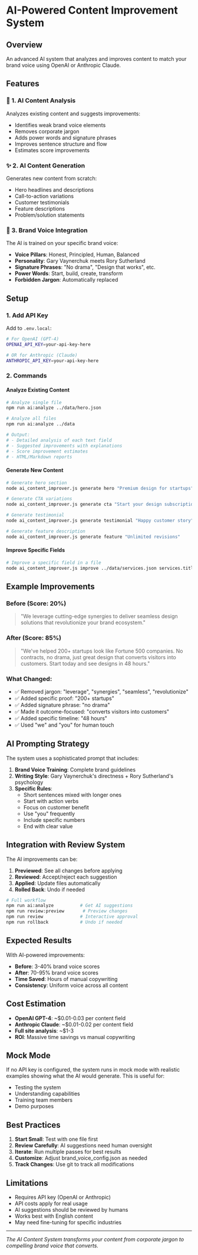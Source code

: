 # AI-Powered Content Improvement System

## Overview
An advanced AI system that analyzes and improves content to match your brand voice using OpenAI or Anthropic Claude.

## Features

### 🤖 1. AI Content Analysis
Analyzes existing content and suggests improvements:
- Identifies weak brand voice elements
- Removes corporate jargon
- Adds power words and signature phrases
- Improves sentence structure and flow
- Estimates score improvements

### ✨ 2. AI Content Generation
Generates new content from scratch:
- Hero headlines and descriptions
- Call-to-action variations
- Customer testimonials
- Feature descriptions
- Problem/solution statements

### 🎯 3. Brand Voice Integration
The AI is trained on your specific brand voice:
- **Voice Pillars**: Honest, Principled, Human, Balanced
- **Personality**: Gary Vaynerchuk meets Rory Sutherland
- **Signature Phrases**: "No drama", "Design that works", etc.
- **Power Words**: Start, build, create, transform
- **Forbidden Jargon**: Automatically replaced

## Setup

### 1. Add API Key
Add to `.env.local`:
```bash
# For OpenAI (GPT-4)
OPENAI_API_KEY=your-api-key-here

# OR for Anthropic (Claude)
ANTHROPIC_API_KEY=your-api-key-here
```

### 2. Commands

#### Analyze Existing Content
```bash
# Analyze single file
npm run ai:analyze ../data/hero.json

# Analyze all files
npm run ai:analyze ../data

# Output:
# - Detailed analysis of each text field
# - Suggested improvements with explanations
# - Score improvement estimates
# - HTML/Markdown reports
```

#### Generate New Content
```bash
# Generate hero section
node ai_content_improver.js generate hero "Premium design for startups"

# Generate CTA variations
node ai_content_improver.js generate cta "Start your design subscription"

# Generate testimonial
node ai_content_improver.js generate testimonial "Happy customer story"

# Generate feature description
node ai_content_improver.js generate feature "Unlimited revisions"
```

#### Improve Specific Fields
```bash
# Improve a specific field in a file
node ai_content_improver.js improve ../data/services.json services.title
```

## Example Improvements

### Before (Score: 20%)
> "We leverage cutting-edge synergies to deliver seamless design solutions that revolutionize your brand ecosystem."

### After (Score: 85%)
> "We've helped 200+ startups look like Fortune 500 companies. No contracts, no drama, just great design that converts visitors into customers. Start today and see designs in 48 hours."

### What Changed:
- ✅ Removed jargon: "leverage", "synergies", "seamless", "revolutionize"
- ✅ Added specific proof: "200+ startups"
- ✅ Added signature phrase: "no drama"
- ✅ Made it outcome-focused: "converts visitors into customers"
- ✅ Added specific timeline: "48 hours"
- ✅ Used "we" and "you" for human touch

## AI Prompting Strategy

The system uses a sophisticated prompt that includes:

1. **Brand Voice Training**: Complete brand guidelines
2. **Writing Style**: Gary Vaynerchuk's directness + Rory Sutherland's psychology
3. **Specific Rules**: 
   - Short sentences mixed with longer ones
   - Start with action verbs
   - Focus on customer benefit
   - Use "you" frequently
   - Include specific numbers
   - End with clear value

## Integration with Review System

The AI improvements can be:
1. **Previewed**: See all changes before applying
2. **Reviewed**: Accept/reject each suggestion
3. **Applied**: Update files automatically
4. **Rolled Back**: Undo if needed

```bash
# Full workflow
npm run ai:analyze          # Get AI suggestions
npm run review:preview       # Preview changes
npm run review              # Interactive approval
npm run rollback            # Undo if needed
```

## Expected Results

With AI-powered improvements:
- **Before**: 3-40% brand voice scores
- **After**: 70-95% brand voice scores
- **Time Saved**: Hours of manual copywriting
- **Consistency**: Uniform voice across all content

## Cost Estimation

- **OpenAI GPT-4**: ~$0.01-0.03 per content field
- **Anthropic Claude**: ~$0.01-0.02 per content field
- **Full site analysis**: ~$1-3
- **ROI**: Massive time savings vs manual copywriting

## Mock Mode

If no API key is configured, the system runs in mock mode with realistic examples showing what the AI would generate. This is useful for:
- Testing the system
- Understanding capabilities
- Training team members
- Demo purposes

## Best Practices

1. **Start Small**: Test with one file first
2. **Review Carefully**: AI suggestions need human oversight
3. **Iterate**: Run multiple passes for best results
4. **Customize**: Adjust brand_voice_config.json as needed
5. **Track Changes**: Use git to track all modifications

## Limitations

- Requires API key (OpenAI or Anthropic)
- API costs apply for real usage
- AI suggestions should be reviewed by humans
- Works best with English content
- May need fine-tuning for specific industries

---

*The AI Content System transforms your content from corporate jargon to compelling brand voice that converts.*